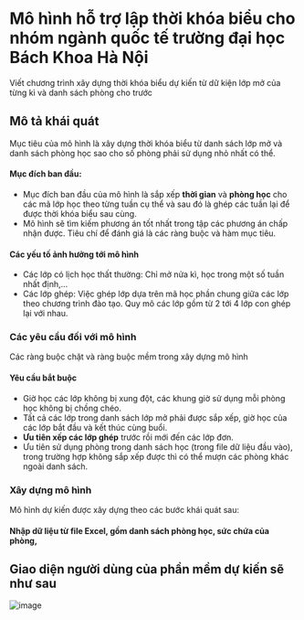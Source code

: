 # Mô hình hỗ trợ lập thời khóa biểu cho nhóm ngành quốc tế trường đại học Bách Khoa Hà Nội

Viết chương trình xây dựng thời khóa biểu dự kiến từ dữ kiện lớp mở của từng kì và danh sách phòng cho trước

## Mô tả khái quát
Mục tiêu của mô hình là xây dựng thời khóa biểu từ danh sách lớp mở và danh sách phòng học sao cho số phòng phải sử dụng nhỏ nhất có thể.

#### Mục đích ban đầu:
- Mục đích ban đầu của mô hình là sắp xếp **thời gian** và **phòng học** cho các mã lớp học theo từng tuần cụ thể và sau đó là ghép các tuần lại để được thời khóa biểu sau cùng.
- Mô hình sẽ tìm kiếm phương án tốt nhất trong tập các phương án chấp nhận được. Tiêu chí để đánh giá là các ràng buộc và hàm mục tiêu.
#### Các yếu tố ảnh hưởng tới mô hình
- Các lớp có lịch học thất thường: Chỉ mở nửa kì, học trong một số tuần nhất định,...
- Các lớp ghép: Việc ghép lớp dựa trên mã học phần chung giữa các lớp theo chương trình đào tạo. Quy mô các lớp gồm từ 2 tới 4 lớp con ghép lại với nhau.
### Các yêu cầu đối với mô hình
Các ràng buộc chặt và ràng buộc mềm trong xây dựng mô hình
#### Yêu cầu bắt buộc
- Giờ học các lớp không bị xung đột, các khung giờ sử dụng mỗi phòng học không bị chồng chéo.
- Tất cả các lớp trong danh sách lớp mở phải được sắp xếp, giờ học của các lớp bắt đầu và kết thúc cùng  buổi.
- **Ưu tiên xếp các lớp ghép** trước rồi mới đến các lớp đơn.
- Ưu tiên sử dụng phòng trong danh sách học (trong file dữ liệu đầu vào), trong trường hợp không sắp xếp được thì có thể mượn các phòng khác ngoài danh sách.
### Xây dựng mô hình
Mô hình dự kiến được xây dựng theo các bước khái quát sau:
#### Nhập dữ liệu từ file Excel, gồm danh sách phòng học, sức chứa của phòng, 

## Giao diện người dùng của phần mềm dự kiến sẽ như sau
![image](https://user-images.githubusercontent.com/93395558/165361324-21aa6969-1b86-4acf-9971-4ea072a1095e.png)
